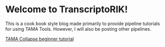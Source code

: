 # Welcome to TranscriptoRIK! 

This is a cook book style blog made primarily to provide pipeline tutorials for using TAMA Tools. However, I will also be posting other pipelines. 


[TAMA Collapse beginner tutorial](https://github.com/GenomeRIK/TranscriptoRIK/tama_collapse_intro_tutorial.md)

